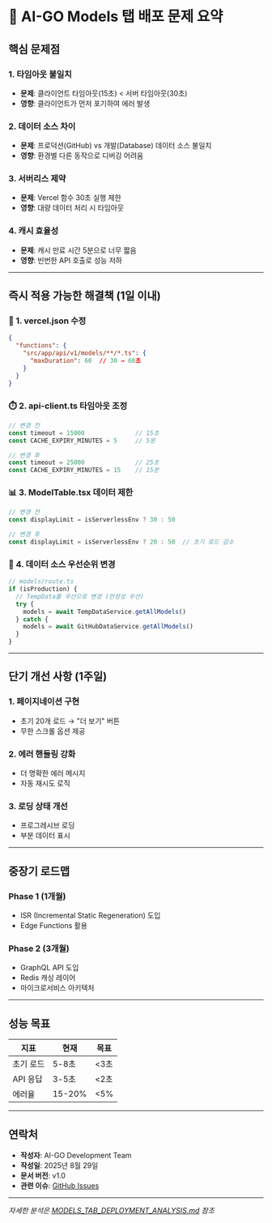 # 🚨 AI-GO Models 탭 배포 문제 요약

## 핵심 문제점

### 1. **타임아웃 불일치**
- **문제**: 클라이언트 타임아웃(15초) < 서버 타임아웃(30초)
- **영향**: 클라이언트가 먼저 포기하여 에러 발생

### 2. **데이터 소스 차이**
- **문제**: 프로덕션(GitHub) vs 개발(Database) 데이터 소스 불일치
- **영향**: 환경별 다른 동작으로 디버깅 어려움

### 3. **서버리스 제약**
- **문제**: Vercel 함수 30초 실행 제한
- **영향**: 대량 데이터 처리 시 타임아웃

### 4. **캐시 효율성**
- **문제**: 캐시 만료 시간 5분으로 너무 짧음
- **영향**: 빈번한 API 호출로 성능 저하

---

## 즉시 적용 가능한 해결책 (1일 이내)

### 📝 1. vercel.json 수정
```json
{
  "functions": {
    "src/app/api/v1/models/**/*.ts": {
      "maxDuration": 60  // 30 → 60초
    }
  }
}
```

### ⏱️ 2. api-client.ts 타임아웃 조정
```typescript
// 변경 전
const timeout = 15000              // 15초
const CACHE_EXPIRY_MINUTES = 5     // 5분

// 변경 후
const timeout = 25000              // 25초
const CACHE_EXPIRY_MINUTES = 15    // 15분
```

### 📊 3. ModelTable.tsx 데이터 제한
```typescript
// 변경 전
const displayLimit = isServerlessEnv ? 30 : 50

// 변경 후
const displayLimit = isServerlessEnv ? 20 : 50  // 초기 로드 감소
```

### 🔄 4. 데이터 소스 우선순위 변경
```typescript
// models/route.ts
if (isProduction) {
  // TempData를 우선으로 변경 (안정성 우선)
  try {
    models = await TempDataService.getAllModels()
  } catch {
    models = await GitHubDataService.getAllModels()
  }
}
```

---

## 단기 개선 사항 (1주일)

### 1. **페이지네이션 구현**
- 초기 20개 로드 → "더 보기" 버튼
- 무한 스크롤 옵션 제공

### 2. **에러 핸들링 강화**
- 더 명확한 에러 메시지
- 자동 재시도 로직

### 3. **로딩 상태 개선**
- 프로그레시브 로딩
- 부분 데이터 표시

---

## 중장기 로드맵

### Phase 1 (1개월)
- ISR (Incremental Static Regeneration) 도입
- Edge Functions 활용

### Phase 2 (3개월)
- GraphQL API 도입
- Redis 캐싱 레이어
- 마이크로서비스 아키텍처

---

## 성능 목표

| 지표 | 현재 | 목표 |
|------|------|------|
| 초기 로드 | 5-8초 | <3초 |
| API 응답 | 3-5초 | <2초 |
| 에러율 | 15-20% | <5% |

---

## 연락처

- **작성자**: AI-GO Development Team
- **작성일**: 2025년 8월 29일
- **문서 버전**: v1.0
- **관련 이슈**: [GitHub Issues](https://github.com/ksy2728/AI-GO/issues)

---

*자세한 분석은 [MODELS_TAB_DEPLOYMENT_ANALYSIS.md](./MODELS_TAB_DEPLOYMENT_ANALYSIS.md) 참조*